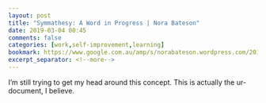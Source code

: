 ```yaml
---
layout: post
title: "Symmathesy: A Word in Progress | Nora Bateson"
date: 2019-03-04 00:45
comments: false
categories: [work,self-improvement,learning]
bookmark: https://www.google.com.au/amp/s/norabateson.wordpress.com/2015/11/03/symmathesy-a-word-in-progress/amp/
excerpt_separator: <!--more-->
---
```

I’m still trying to get my head around this concept. This is actually the ur-document, I believe.<!--more-->
